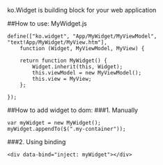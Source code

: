 ko.Widget is building block for your web application

##How to use:
MyWidget.js
```
define(["ko.widget", "App/MyWidget/MyViewModel", "text!App/MyWidget/MyView.htm"],
    function (Widget, MyViewModel, MyView) {

    return function MyWidget() {
        Widget.inherit(this, Widget);
        this.viewModel = new MyViewModel();
        this.view = MyView;
    };

});
```
##How to add widget to dom:
###1. Manually
```
var myWidget = new MyWidget();
myWidget.appendTo($(".my-container"));
```
###2. Using binding
```
<div data-bind="inject: myWidget"></div>
```
